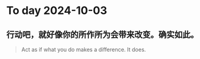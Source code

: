 
# To day 2024-10-03


## 行动吧，就好像你的所作所为会带来改变。确实如此。
> Act as if what you do makes a difference. It does.

    